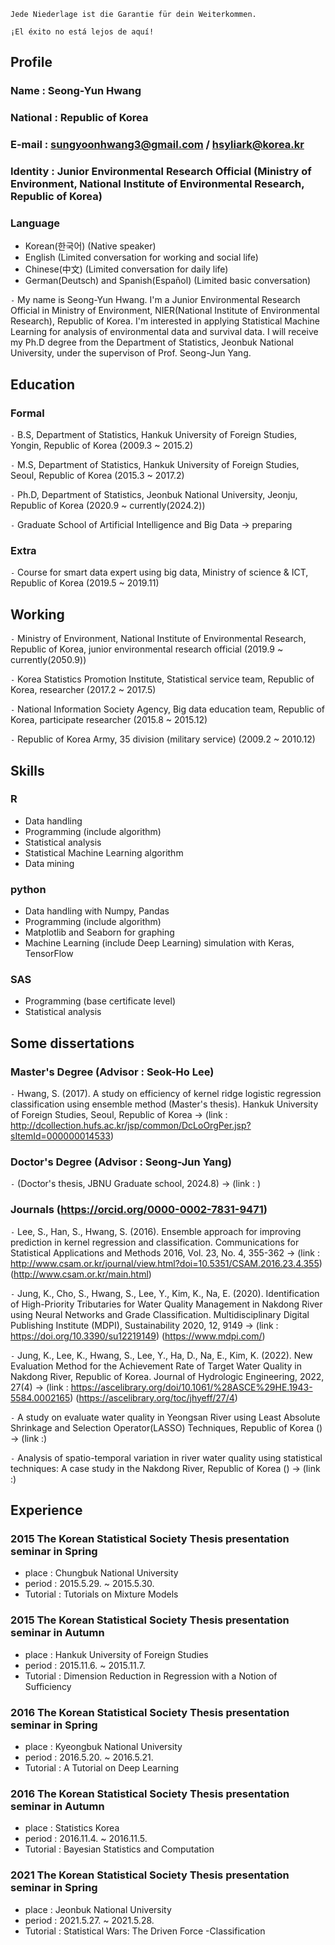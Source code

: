 `Jede Niederlage ist die Garantie für dein Weiterkommen.`

`¡El éxito no está lejos de aquí!`

## Profile  

### Name : Seong-Yun Hwang 
### National : Republic of Korea
### E-mail : sungyoonhwang3@gmail.com / hsyliark@korea.kr
### Identity : Junior Environmental Research Official (Ministry of Environment, National Institute of Environmental Research, Republic of Korea)
### Language 
- Korean(한국어) (Native speaker)
- English (Limited conversation for working and social life)
- Chinese(中文) (Limited conversation for daily life) 
- German(Deutsch) and Spanish(Español) (Limited basic conversation)

`-` My name is Seong-Yun Hwang. I'm a Junior Environmental Research Official in Ministry of Environment, NIER(National Institute of Environmental Research), Republic of Korea. I'm interested in applying Statistical Machine Learning for analysis of environmental data and survival data. I will receive my Ph.D degree from the Department of Statistics, Jeonbuk National University, under the supervison of Prof. Seong-Jun Yang. 


## Education 

### Formal

`-` B.S, Department of Statistics, Hankuk University of Foreign Studies, Yongin, Republic of Korea (2009.3 ~ 2015.2) 

`-` M.S, Department of Statistics, Hankuk University of Foreign Studies, Seoul, Republic of Korea (2015.3 ~ 2017.2)

`-` Ph.D, Department of Statistics, Jeonbuk National University, Jeonju, Republic of Korea (2020.9 ~ currently(2024.2)) 

`-` Graduate School of Artificial Intelligence and Big Data -> preparing

### Extra

`-` Course for smart data expert using big data, Ministry of science & ICT, Republic of Korea (2019.5 ~ 2019.11) 


## Working

`-` Ministry of Environment, National Institute of Environmental Research, Republic of Korea, junior environmental research official (2019.9 ~ currently(2050.9))

`-` Korea Statistics Promotion Institute, Statistical service team, Republic of Korea, researcher (2017.2 ~ 2017.5) 

`-` National Information Society Agency, Big data education team, Republic of Korea, participate researcher (2015.8 ~ 2015.12)

`-` Republic of Korea Army, 35 division (military service) (2009.2 ~ 2010.12)


## Skills 

### R
- Data handling
- Programming (include algorithm)
- Statistical analysis
- Statistical Machine Learning algorithm
- Data mining
### python
- Data handling with Numpy, Pandas
- Programming (include algorithm) 
- Matplotlib and Seaborn for graphing
- Machine Learning (include Deep Learning) simulation with Keras, TensorFlow
### SAS
- Programming (base certificate level)
- Statistical analysis


## Some dissertations

### Master's Degree (Advisor : Seok-Ho Lee)

`-` Hwang, S. (2017). A study on efficiency of kernel ridge logistic regression classification using ensemble method (Master's thesis). Hankuk University of Foreign Studies, Seoul, Republic of Korea -> (link : http://dcollection.hufs.ac.kr/jsp/common/DcLoOrgPer.jsp?sItemId=000000014533)

### Doctor's Degree (Advisor : Seong-Jun Yang)

`-` (Doctor's thesis, JBNU Graduate school, 2024.8) -> (link : )

### Journals (https://orcid.org/0000-0002-7831-9471)

`-` Lee, S., Han, S., Hwang, S. (2016). Ensemble approach for improving prediction in kernel regression and classification. Communications for Statistical Applications and Methods 2016, Vol. 23, No. 4, 355-362 -> (link : http://www.csam.or.kr/journal/view.html?doi=10.5351/CSAM.2016.23.4.355) (http://www.csam.or.kr/main.html)

`-` Jung, K., Cho, S., Hwang, S., Lee, Y., Kim, K., Na, E. (2020). Identification of High-Priority Tributaries for Water Quality Management in Nakdong River using Neural Networks and Grade Classification. Multidisciplinary Digital Publishing Institute (MDPI), Sustainability 2020, 12, 9149 -> (link : https://doi.org/10.3390/su12219149) (https://www.mdpi.com/) 

`-` Jung, K., Lee, K., Hwang, S., Lee, Y., Ha, D., Na, E., Kim, K. (2022). New Evaluation Method for the Achievement Rate of Target Water Quality in Nakdong River, Republic of Korea. Journal of Hydrologic Engineering, 2022, 27(4) -> (link : https://ascelibrary.org/doi/10.1061/%28ASCE%29HE.1943-5584.0002165) (https://ascelibrary.org/toc/jhyeff/27/4)

`-` A study on evaluate water quality in Yeongsan River using Least Absolute Shrinkage and Selection Operator(LASSO) Techniques, Republic of Korea () -> (link :)

`-` Analysis of spatio-temporal variation in river water quality using statistical techniques: A case study in the Nakdong River, Republic of Korea () -> (link :) 


## Experience

### 2015 The Korean Statistical Society Thesis presentation seminar in Spring
- place : Chungbuk National University
- period : 2015.5.29. ~ 2015.5.30.
- Tutorial : Tutorials on Mixture Models
### 2015 The Korean Statistical Society Thesis presentation seminar in Autumn
- place : Hankuk University of Foreign Studies 
- period : 2015.11.6. ~ 2015.11.7.
- Tutorial : Dimension Reduction in Regression with a Notion of Sufficiency
### 2016 The Korean Statistical Society Thesis presentation seminar in Spring
- place : Kyeongbuk National University
- period : 2016.5.20. ~ 2016.5.21.
- Tutorial : A Tutorial on Deep Learning
### 2016 The Korean Statistical Society Thesis presentation seminar in Autumn
- place : Statistics Korea
- period : 2016.11.4. ~ 2016.11.5.
- Tutorial : Bayesian Statistics and Computation
### 2021 The Korean Statistical Society Thesis presentation seminar in Spring
- place : Jeonbuk National University
- period : 2021.5.27. ~ 2021.5.28.
- Tutorial : Statistical Wars: The Driven Force -Classification
  
